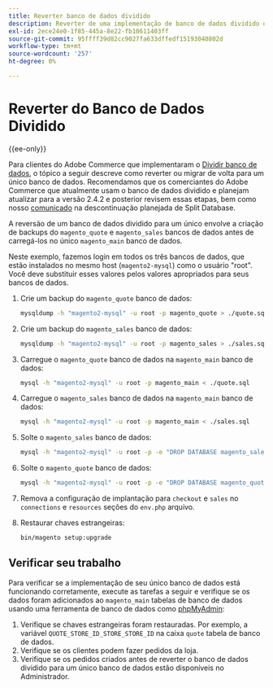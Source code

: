 ```yaml
---
title: Reverter banco de dados dividido
description: Reverter de uma implementação de banco de dados dividido obsoleta para uma única implementação de banco de dados.
exl-id: 2ece24e0-1f85-445a-8e22-fb10611403ff
source-git-commit: 95ffff39d82cc9027fa633dffedf15193040802d
workflow-type: tm+mt
source-wordcount: '257'
ht-degree: 0%

---
```


# Reverter do Banco de Dados Dividido

{{ee-only}}

Para clientes do Adobe Commerce que implementaram o [Dividir banco de dados](multi-master.md), o tópico a seguir descreve como reverter ou migrar de volta para um único banco de dados. Recomendamos que os comerciantes do Adobe Commerce que atualmente usam o banco de dados dividido e planejam atualizar para a versão 2.4.2 e posterior revisem essas etapas, bem como nosso [comunicado](https://community.magento.com/t5/Magento-DevBlog/Deprecation-of-Split-Database-in-Magento-Commerce/ba-p/465187) na descontinuação planejada de Split Database.

A reversão de um banco de dados dividido para um único envolve a criação de backups do `magento_quote` e `magento_sales` bancos de dados antes de carregá-los no único `magento_main` banco de dados.

Neste exemplo, fazemos login em todos os três bancos de dados, que estão instalados no mesmo host (`magento2-mysql`) como o usuário &quot;root&quot;. Você deve substituir esses valores pelos valores apropriados para seus bancos de dados.

1. Crie um backup do `magento_quote` banco de dados:

   ```bash
   mysqldump -h "magento2-mysql" -u root -p magento_quote > ./quote.sql
   ```

1. Crie um backup do `magento_sales` banco de dados:

   ```bash
   mysqldump -h "magento2-mysql" -u root -p magento_sales > ./sales.sql
   ```

1. Carregue o `magento_quote` banco de dados na `magento_main` banco de dados:

   ```bash
   mysql -h "magento2-mysql" -u root -p magento_main < ./quote.sql
   ```

1. Carregue o `magento_sales` banco de dados na `magento_main` banco de dados:

   ```bash
   mysql -h "magento2-mysql" -u root -p magento_main < ./sales.sql
   ```

1. Solte o `magento_sales` banco de dados:

   ```bash
   mysql -h "magento2-mysql" -u root -p -e "DROP DATABASE magento_sales;"
   ```

1. Solte o `magento_quote` banco de dados:

   ```bash
   mysql -h "magento2-mysql" -u root -p -e "DROP DATABASE magento_quote;"
   ```

1. Remova a configuração de implantação para `checkout` e `sales` no `connections` e `resources` seções do `env.php` arquivo.
1. Restaurar chaves estrangeiras:

   ```bash
   bin/magento setup:upgrade
   ```

## Verificar seu trabalho

Para verificar se a implementação de seu único banco de dados está funcionando corretamente, execute as tarefas a seguir e verifique se os dados foram adicionados ao `magento_main` tabelas de banco de dados usando uma ferramenta de banco de dados como [phpMyAdmin](../../installation/prerequisites/optional-software.md#phpmyadmin):

1. Verifique se chaves estrangeiras foram restauradas. Por exemplo, a variável `QUOTE_STORE_ID_STORE_STORE_ID` na caixa `quote` tabela de banco de dados.
1. Verifique se os clientes podem fazer pedidos da loja.
1. Verifique se os pedidos criados antes de reverter o banco de dados dividido para um único banco de dados estão disponíveis no Administrador.
